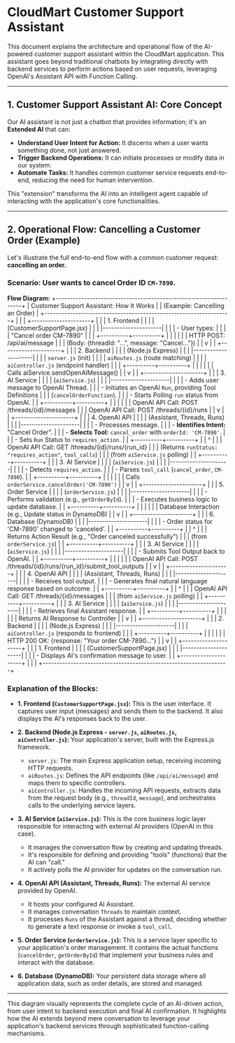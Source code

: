 # CloudMart Customer Support Assistant

This document explains the architecture and operational flow of the AI-powered customer support assistant within the CloudMart application. This assistant goes beyond traditional chatbots by integrating directly with backend services to perform actions based on user requests, leveraging OpenAI's Assistant API with Function Calling.

---

## 1. Customer Support Assistant AI: Core Concept

Our AI assistant is not just a chatbot that provides information; it's an **Extended AI** that can:
* **Understand User Intent for Action:** It discerns when a user wants something done, not just answered.
* **Trigger Backend Operations:** It can initiate processes or modify data in our system.
* **Automate Tasks:** It handles common customer service requests end-to-end, reducing the need for human intervention.

This "extension" transforms the AI into an intelligent agent capable of interacting with the application's core functionalities.

---

## 2. Operational Flow: Cancelling a Customer Order (Example)

Let's illustrate the full end-to-end flow with a common customer request: **cancelling an order.**

### Scenario: User wants to cancel Order ID `CM-7890`.

**Flow Diagram:**
+------------------------------------------------------------------+
|                  Customer Support Assistant: How It Works        |
|                     (Example: Cancelling an Order)               |
+------------------------------------------------------------------+
|                                                                  |
|  +---------------------+                                         |
|  |     1. Frontend     |                                         |
|  | (CustomerSupportPage.jsx) |                                   |
|  |---------------------|                                         |
|  | - User types:       |                                         |
|  |   "Cancel order CM-7890" |                                    |
|  +----------+----------+                                         |
|             |                                                    |
|             |  HTTP POST: /api/ai/message                        |
|             |  (Body: {threadId: "...", message: "Cancel..."})   |
|             v                                                    |
|  +---------------------+                                         |
|  |     2. Backend      |                                         |
|  |   (Node.js Express) |                                         |
|  |---------------------|                                         |
|  | `server.js` (init)  |                                         |
|  | `aiRoutes.js` (route matching) |                              |
|  | `aiController.js` (endpoint handler) |                        |
|  +----------+----------+                                         |
|             |                                                    |
|             |  Calls aiService.sendOpenAIMessage()               |
|             v                                                    |
|  +---------------------+                                         |
|  |   3. AI Service     |                                         |
|  |     (`aiService.js`) |                                        |
|  |---------------------|                                         |
|  | - Adds user message to OpenAI Thread.                         |
|  | - Initiates an OpenAI `Run`, providing Tool Definitions       |
|  |   (`cancelOrderFunction`).                                    |
|  | - Starts Polling `run` status from OpenAI.                    |
|  +----------+----------+                                         |
|             |                                                    |
|             |  OpenAI API Call: POST /threads/{id}/messages      |
|             |  OpenAI API Call: POST /threads/{id}/runs          |
|             v                                                    |
|  +---------------------+                                         |
|  |    4. OpenAI API    |                                         |
|  | (Assistant, Threads, Runs) |                                  |
|  |---------------------|                                         |
|  | - Processes message.                                          |
|  | - **Identifies Intent:** "Cancel Order".                      |
|  | - **Selects Tool:** `cancel_order` with `orderId: 'CM-7890'`. |
|  | - Sets `Run` Status to `requires_action`.                     |
|  +----------+----------+                                         |
|             ^                                                    |
|             |  OpenAI API Call: GET /threads/{id}/runs/{run_id}  |
|             |  (Returns `runStatus: "requires_action"`, `tool_calls`) |
|             |  (from `aiService.js` polling)                     |
|  +----------+----------+                                         |
|  |   3. AI Service     |                                         |
|  |     (`aiService.js`) |                                        |
|  |---------------------|                                         |
|  | - Detects `requires_action`.                                  |
|  | - Parses `tool_call` (`cancel_order`, `CM-7890`).             |
|  +----------+----------+                                         |
|             |                                                    |
|             |  Calls `orderService.cancelOrder('CM-7890')`       |
|             v                                                    |
|  +---------------------+                                         |
|  |   5. Order Service  |                                         |
|  |    (`orderService.js`) |                                      |
|  |---------------------|                                         |
|  | - Performs validation (e.g., `getOrderById`).                 |
|  | - Executes business logic to update database.                 |
|  +----------+----------+                                         |
|             |                                                    |
|             |  Database Interaction (e.g., Update status in DynamoDB) |
|             v                                                    |
|  +---------------------+                                         |
|  |  6. Database (DynamoDB) |                                     |
|  |---------------------|                                         |
|  | - Order status for 'CM-7890' changed to 'canceled'.           |
|  +----------+----------+                                         |
|             ^                                                    |
|             |  Returns Action Result (e.g., "Order canceled successfully") |
|             |  (from `orderService.js`)                          |
|  +----------+----------+                                         |
|  |   3. AI Service     |                                         |
|  |     (`aiService.js`) |                                        |
|  |---------------------|                                         |
|  | - Submits Tool Output back to OpenAI.                         |
|  +----------+----------+                                         |
|             |                                                    |
|             |  OpenAI API Call: POST /threads/{id}/runs/{run_id}/submit_tool_outputs |
|             v                                                    |
|  +---------------------+                                         |
|  |    4. OpenAI API    |                                         |
|  | (Assistant, Threads, Runs) |                                  |
|  |---------------------|                                         |
|  | - Receives tool output.                                       |
|  | - Generates final natural language response based on outcome. |
|  +----------+----------+                                         |
|             ^                                                    |
|             |  OpenAI API Call: GET /threads/{id}/messages       |
|             |  (from `aiService.js` polling)                     |
|  +----------+----------+                                         |
|  |   3. AI Service     |                                         |
|  |     (`aiService.js`) |                                        |
|  |---------------------|                                         |
|  | - Retrieves final Assistant response.                         |
|  +----------+----------+                                         |
|             |                                                    |
|             |  Returns AI Response to Controller                 |
|             v                                                    |
|  +---------------------+                                         |
|  |     2. Backend      |                                         |
|  |   (Node.js Express) |                                         |
|  |---------------------|                                         |
|  | `aiController.js` (responds to frontend) |                    |
|  +----------+----------+                                         |
|             |                                                    |
|             |  HTTP 200 OK: {response: "Your order CM-7890..."}  |
|             v                                                    |
|  +---------------------+                                         |
|  |     1. Frontend     |                                         |
|  | (CustomerSupportPage.jsx) |                                   |
|  |---------------------|                                         |
|  | - Displays AI's confirmation message to user.                 |
|  +---------------------+                                         |
|                                                                  |
+------------------------------------------------------------------+


### Explanation of the Blocks:

* **1. Frontend (`CustomerSupportPage.jsx`):**
    This is the user interface. It captures user input (messages) and sends them to the backend. It also displays the AI's responses back to the user.

* **2. Backend (Node.js Express - `server.js`, `aiRoutes.js`, `aiController.js`):**
    Your application's server, built with the Express.js framework.
    * `server.js`: The main Express application setup, receiving incoming HTTP requests.
    * `aiRoutes.js`: Defines the API endpoints (like `/api/ai/message`) and maps them to specific controllers.
    * `aiController.js`: Handles the incoming API requests, extracts data from the request body (e.g., `threadId`, `message`), and orchestrates calls to the underlying service layers.

* **3. AI Service (`aiService.js`):**
    This is the core business logic layer responsible for interacting with external AI providers (OpenAI in this case).
    * It manages the conversation flow by creating and updating threads.
    * It's responsible for defining and providing "tools" (functions) that the AI can "call."
    * It actively polls the AI provider for updates on the conversation run.

* **4. OpenAI API (Assistant, Threads, Runs):**
    The external AI service provided by OpenAI.
    * It hosts your configured AI Assistant.
    * It manages conversation `Threads` to maintain context.
    * It processes `Runs` of the Assistant against a thread, deciding whether to generate a text response or invoke a `tool_call`.

* **5. Order Service (`orderService.js`):**
    This is a service layer specific to your application's order management. It contains the actual functions (`cancelOrder`, `getOrderById`) that implement your business rules and interact with the database.

* **6. Database (DynamoDB):**
    Your persistent data storage where all application data, such as order details, are stored and managed.

---

This diagram visually represents the complete cycle of an AI-driven action, from user intent to backend execution and final AI confirmation. It highlights how the AI extends beyond mere conversation to leverage your application's backend services through sophisticated function-calling mechanisms.